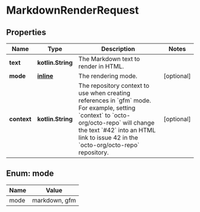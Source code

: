 
# MarkdownRenderRequest

## Properties
Name | Type | Description | Notes
------------ | ------------- | ------------- | -------------
**text** | **kotlin.String** | The Markdown text to render in HTML. | 
**mode** | [**inline**](#Mode) | The rendering mode. |  [optional]
**context** | **kotlin.String** | The repository context to use when creating references in &#x60;gfm&#x60; mode.  For example, setting &#x60;context&#x60; to &#x60;octo-org/octo-repo&#x60; will change the text &#x60;#42&#x60; into an HTML link to issue 42 in the &#x60;octo-org/octo-repo&#x60; repository. |  [optional]


<a id="Mode"></a>
## Enum: mode
Name | Value
---- | -----
mode | markdown, gfm



